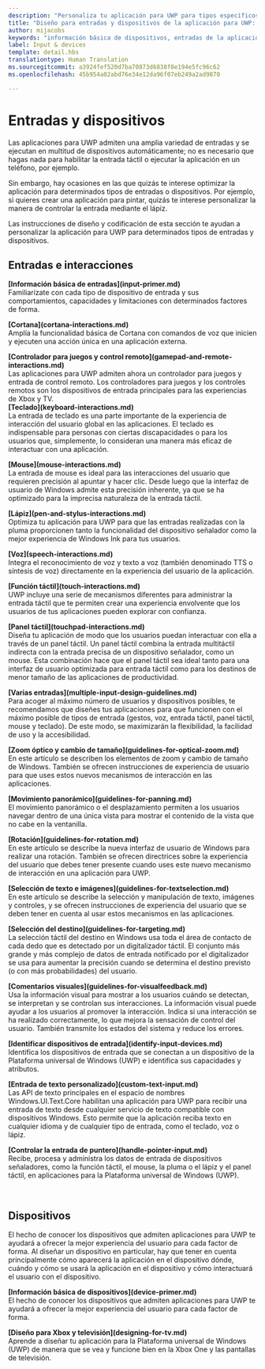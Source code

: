 ```yaml
---
description: "Personaliza tu aplicación para UWP para tipos específicos de entrada y de dispositivos. Aprovecha los comandos táctiles y de voz. Ejecuta las aplicaciones en Xbox, el teléfono e incluso el televisor."
title: "Diseño para entradas y dispositivos de la aplicación para UWP: desarrollo de aplicaciones de Windows"
author: mijacobs
keywords: "información básica de dispositivos, entradas de la aplicación, personalizar la aplicación para UWP"
label: Input & devices
template: detail.hbs
translationtype: Human Translation
ms.sourcegitcommit: a3924fef520d7ba70873d6838f8e194e5fc96c62
ms.openlocfilehash: 45b954a02abd76e34e12da96f07eb249a2ad9870

---
```

# <a name="inputs-and-devices"></a>Entradas y dispositivos

<link rel="stylesheet" href="https://az835927.vo.msecnd.net/sites/uwp/Resources/css/custom.css"> 

Las aplicaciones para UWP admiten una amplia variedad de entradas y se ejecutan en multitud de dispositivos automáticamente; no es necesario que hagas nada para habilitar la entrada táctil o ejecutar la aplicación en un teléfono, por ejemplo. 

Sin embargo, hay ocasiones en las que quizás te interese optimizar la aplicación para determinados tipos de entradas o dispositivos. Por ejemplo, si quieres crear una aplicación para pintar, quizás te interese personalizar la manera de controlar la entrada mediante el lápiz. 

Las instrucciones de diseño y codificación de esta sección te ayudan a personalizar la aplicación para UWP para determinados tipos de entradas y dispositivos. 

## <a name="inputs-and-interactions"></a>Entradas e interacciones

<div class="side-by-side">
<div class="side-by-side-content">
  <div class="side-by-side-content-left">
<p><b>[Información básica de entradas](input-primer.md)</b><br/> Familiarízate con cada tipo de dispositivo de entrada y sus comportamientos, capacidades y limitaciones con determinados factores de forma.   
</p>
  </div>
  <div class="side-by-side-content-right">
<p><b>[Cortana](cortana-interactions.md) </b><br/> Amplía la funcionalidad básica de Cortana con comandos de voz que inicien y ejecuten una acción única en una aplicación externa.   
</p>
  </div>
</div>
</div>

<div class="side-by-side">
<div class="side-by-side-content">
  <div class="side-by-side-content-left">
<b>[Controlador para juegos y control remoto](gamepad-and-remote-interactions.md)</b><br/>Las aplicaciones para UWP admiten ahora un controlador para juegos y entrada de control remoto. Los controladores para juegos y los controles remotos son los dispositivos de entrada principales para las experiencias de Xbox y TV.  
  </div>
  <div class="side-by-side-content-right">
<b>[Teclado](keyboard-interactions.md)</b><br/>La entrada de teclado es una parte importante de la experiencia de interacción del usuario global en las aplicaciones. El teclado es indispensable para personas con ciertas discapacidades o para los usuarios que, simplemente, lo consideran una manera más eficaz de interactuar con una aplicación.  
  </div>
</div>
</div>
<div class="side-by-side">
<div class="side-by-side-content">
  <div class="side-by-side-content-left">
<p><b>[Mouse](mouse-interactions.md)</b><br/>La entrada de mouse es ideal para las interacciones del usuario que requieren precisión al apuntar y hacer clic. Desde luego que la interfaz de usuario de Windows admite esta precisión inherente, ya que se ha optimizado para la imprecisa naturaleza de la entrada táctil.
</p>
  </div>
  <div class="side-by-side-content-right">
<p><b>[Lápiz](pen-and-stylus-interactions.md)</b><br/>Optimiza tu aplicación para UWP para que las entradas realizadas con la pluma proporcionen tanto la funcionalidad del dispositivo señalador como la mejor experiencia de Windows Ink para tus usuarios.   
</p>
  </div>
</div>
</div>

<div class="side-by-side">
<div class="side-by-side-content">
  <div class="side-by-side-content-left">
<p><b>[Voz](speech-interactions.md)</b><br/>Integra el reconocimiento de voz y texto a voz (también denominado TTS o síntesis de voz) directamente en la experiencia del usuario de la aplicación.
</p>
  </div>
  <div class="side-by-side-content-right">
<p><b>[Función táctil](touch-interactions.md)</b><br/>UWP incluye una serie de mecanismos diferentes para administrar la entrada táctil que te permiten crear una experiencia envolvente que los usuarios de tus aplicaciones pueden explorar con confianza.
</p>
  </div>
</div>
</div>

<div class="side-by-side">
<div class="side-by-side-content">
  <div class="side-by-side-content-left">
<p><b>[Panel táctil](touchpad-interactions.md)  </b><br/>Diseña tu aplicación de modo que los usuarios puedan interactuar con ella a través de un panel táctil. Un panel táctil combina la entrada multitáctil indirecta con la entrada precisa de un dispositivo señalador, como un mouse. Esta combinación hace que el panel táctil sea ideal tanto para una interfaz de usuario optimizada para entrada táctil como para los destinos de menor tamaño de las aplicaciones de productividad.
</p>
  </div>
  <div class="side-by-side-content-right">
<p><b>[Varias entradas](multiple-input-design-guidelines.md)  </b><br/>Para acoger al máximo número de usuarios y dispositivos posibles, te recomendamos que diseñes tus aplicaciones para que funcionen con el máximo posible de tipos de entrada (gestos, voz, entrada táctil, panel táctil, mouse y teclado). De este modo, se maximizarán la flexibilidad, la facilidad de uso y la accesibilidad.
</p>
  </div>
</div>
</div>

<div class="side-by-side">
<div class="side-by-side-content">
  <div class="side-by-side-content-left">
<p><b>[Zoom óptico y cambio de tamaño](guidelines-for-optical-zoom.md)</b><br/>En este artículo se describen los elementos de zoom y cambio de tamaño de Windows. También se ofrecen instrucciones de experiencia de usuario para que uses estos nuevos mecanismos de interacción en las aplicaciones.
</p>
  </div>
  <div class="side-by-side-content-right">
<p><b>[Movimiento panorámico](guidelines-for-panning.md)</b><br/>El movimiento panorámico o el desplazamiento permiten a los usuarios navegar dentro de una única vista para mostrar el contenido de la vista que no cabe en la ventanilla.  
</p>
  </div>
</div>
</div>

<div class="side-by-side">
<div class="side-by-side-content">
  <div class="side-by-side-content-left">
<p><b>[Rotación](guidelines-for-rotation.md)</b><br/> En este artículo se describe la nueva interfaz de usuario de Windows para realizar una rotación. También se ofrecen directrices sobre la experiencia del usuario que debes tener presente cuando uses este nuevo mecanismo de interacción en una aplicación para UWP.
</p>
  </div>
  <div class="side-by-side-content-right">
<p><b>[Selección de texto e imágenes](guidelines-for-textselection.md)</b><br/>En este artículo se describe la selección y manipulación de texto, imágenes y controles, y se ofrecen instrucciones de experiencia del usuario que se deben tener en cuenta al usar estos mecanismos en las aplicaciones.
</p>
  </div>
</div>
</div>

<div class="side-by-side">
<div class="side-by-side-content">
  <div class="side-by-side-content-left">
<p><b>[Selección del destino](guidelines-for-targeting.md)</b><br/>La selección táctil del destino en Windows usa toda el área de contacto de cada dedo que es detectado por un digitalizador táctil. El conjunto más grande y más complejo de datos de entrada notificado por el digitalizador se usa para aumentar la precisión cuando se determina el destino previsto (o con más probabilidades) del usuario.
</p>
  </div>
  <div class="side-by-side-content-right">
<p><b>[Comentarios visuales](guidelines-for-visualfeedback.md)</b><br/>Usa la información visual para mostrar a los usuarios cuándo se detectan, se interpretan y se controlan sus interacciones. La información visual puede ayudar a los usuarios al promover la interacción. Indica si una interacción se ha realizado correctamente, lo que mejora la sensación de control del usuario. También transmite los estados del sistema y reduce los errores.  
</p>
  </div>
</div>
</div>

<div class="side-by-side">
<div class="side-by-side-content">
  <div class="side-by-side-content-left">
<p><b>[Identificar dispositivos de entrada](identify-input-devices.md)</b><br/>Identifica los dispositivos de entrada que se conectan a un dispositivo de la Plataforma universal de Windows (UWP) e identifica sus capacidades y atributos. 
</p>
  </div>
  <div class="side-by-side-content-right">
<p><b>[Entrada de texto personalizado](custom-text-input.md)</b><br/>Las API de texto principales en el espacio de nombres Windows.UI.Text.Core habilitan una aplicación para UWP para recibir una entrada de texto desde cualquier servicio de texto compatible con dispositivos Windows. Esto permite que la aplicación reciba texto en cualquier idioma y de cualquier tipo de entrada, como el teclado, voz o lápiz.
</p>
  </div>
</div>
</div>

<div class="side-by-side">
<div class="side-by-side-content">
  <div class="side-by-side-content-left">
<p><b>[Controlar la entrada de puntero](handle-pointer-input.md)</b><br/>Recibe, procesa y administra los datos de entrada de dispositivos señaladores, como la función táctil, el mouse, la pluma o el lápiz y el panel táctil, en aplicaciones para la Plataforma universal de Windows (UWP).
</p>
  </div>
  <div class="side-by-side-content-right">
<p><b></b><br/>   
</p>
  </div>
</div>
</div>


## <a name="devices"></a>Dispositivos

El hecho de conocer los dispositivos que admiten aplicaciones para UWP te ayudará a ofrecer la mejor experiencia del usuario para cada factor de forma. Al diseñar un dispositivo en particular, hay que tener en cuenta principalmente cómo aparecerá la aplicación en el dispositivo dónde, cuándo y cómo se usará la aplicación en el dispositivo y cómo interactuará el usuario con el dispositivo.

<div class="side-by-side">
<div class="side-by-side-content">
  <div class="side-by-side-content-left">
<p><b>[Información básica de dispositivos](device-primer.md)</b><br/>El hecho de conocer los dispositivos que admiten aplicaciones para UWP te ayudará a ofrecer la mejor experiencia del usuario para cada factor de forma. 
</p>
  </div>
  <div class="side-by-side-content-right">
<p><b>[Diseño para Xbox y televisión](designing-for-tv.md)</b><br/>Aprende a diseñar tu aplicación para la Plataforma universal de Windows (UWP) de manera que se vea y funcione bien en la Xbox One y las pantallas de televisión.
</p>
  </div>
</div>
</div>




<!--HONumber=Dec16_HO2-->


